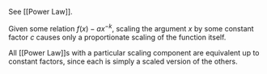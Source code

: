 See [[Power Law]].

Given some relation $f(x)-ax^{-k}$, scaling the argument $x$ by some constant factor $c$ causes only a proportionate scaling of the function itself.

All [[Power Law]]s with a particular scaling component are equivalent up to constant factors, since each is simply a scaled version of the others. 